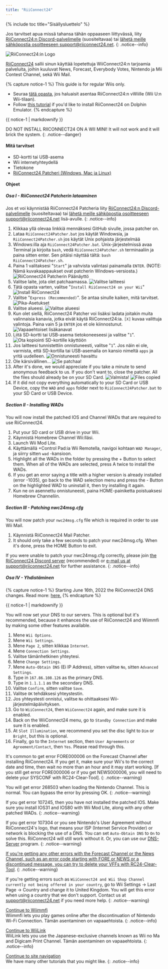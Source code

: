 ```yaml
---
title: "RiiConnect24"
---
```


{% include toc title="Sisällysluettelo" %}

Jos tarvitset apua missä tahansa tähän oppaaseen liittyvässä, liity [RiiConnect24:n Discord-palvelimelle](https://discord.gg/rc24) (suositeltavaa) tai [ lähetä meille sähköpostia osoitteeseen support@riiconnect24.net](mailto:support@riiconnect24.net).
{: .notice--info}

![RiiConnect24:in Logo](/images/WiiRC24Logo.jpg)

[RiiConnect24](https://rc24.xyz/) sallii sinun käyttää lopetettuja WiiConnect24:n tarjoamia palveluita, joihin kuuluvat News, Forecast, Everybody Votes, Nintendo ja Mii Contest Channel, sekä Wii Mail.

{% capture notice-1 %}
This guide is for regular Wiis only.

- Seuraa [tätä opasta](riiconnect24-vwii), jos haluaisit asentaa RiiConnect24:n vWiille (Wii U:n Wii-tilaan).
- Follow [this tutorial](riiconnect24-dolphin) if you'd like to install RiiConnect24 on Dolphin Emulator.
{% endcapture %}

<div class="notice--warning">{{ notice-1 | markdownify }}</div>

DO NOT INSTALL RIICONNECT24 ON A WII MINI! It will not work and it will brick the system.
{: .notice--danger}

#### Mitä tarvitset

* SD-kortti tai USB-asema
* Wii internetyhteydellä
* Tietokone
* [RiiConnect24 Patcheri (Windows, Mac ja Linux)](https://github.com/RiiConnect24/RiiConnect24-Patcher/releases)

#### Ohjeet

##### Osa I - RiiConnect24 Patcherin lataaminen

Jos et voi käynnistää RiiConnect24 Patcheria liity [RiiConnect24:n Discord-palvelimelle](https://discord.gg/rc24) (suositeltavaa) tai [ lähetä meille sähköpostia osoitteeseen support@riiconnect24.net](mailto:support@riiconnect24.net) lisä-avulle.
{: .notice--info}

1. Klikkaa yllä olevaa linkkiä mennäksesi GitHub sivulle, jossa patcher on.
2. Lataa `RiiConnect24Patcher.bat` jos käytät Windowsia, ja `RiiConnect24Patcher.sh` jos käytät Unix pohjaista järjestelmää
3. Windows:illa aja `RiiConnect24Patcher.bat`. Unix-järjestelmissä avaa Terminal ja kirjoita `bash`, vedä `RiiConnect24Patcher.sh` terminaaliin ja paina sitten enter. Sen pitäisi näyttää tältä: `bash RiiConnect24Patcher.sh`.
4. Paina 1 valitaksesi "`Start`" ja vahvista valintasi painamalla `ENTER`. (NOTE: Nämä kuvakaappaukset ovat patcherin Windows-versiosta.) ![RiiConnect24 Patcherin Päänäyttö](/images/RC24_Patcher/1.JPG)
5. Valitse laite, jota olet patchaamassa. ![Valitse laitteesi](/images/RC24_Patcher/2.JPG)
6. Tätä opasta varten, valitse "`Install RiiConnect24 on your Wii`" ![Install RiiConnect24](/images/RC24_Patcher/3.JPG)
7. Valitse "`Express (Recommended)`". Se antaa sinulle kaiken, mitä tarvitset. ![Pika-Asetukset](/images/RC24_Patcher/4.JPG)
8. Valitse alueesi. ![Valitse alueesi](/images/RC24_Patcher/5.JPG)
9. Kun olet siellä, RiiConnect24 Patcher voi lisäksi ladata joitakin muita valinnaisia kanavia, jotka eivät käytä RiiConnect24:ia. `[X]` kuvaa valittuja valintoja. Paina vain 5 ja `ENTER` jos et ole kiinnostunut. ![Vapaaehtoiset lisäkanavat](/images/RC24_Patcher/6.JPG)
10. Liitä SD-kortti tai USB-asema tietokoneeseesi ja valitse "`1`". ![Ota kopiointi SD-kortille käyttöön](/images/RC24_Patcher/7.JPG)
11. Jos laitteesi tunnistettiin onnistuneesti, valitse "`1`". Jos näin ei ole, varmista, että SD-kortilla tai USB-asemalla on kansio nimeltä `apps` ja yritä uudelleen. ![Onnistuneesti havaittu](/images/RC24_Patcher/8.JPG)
12. Ole kärsivällinen... ![Se patchaa!](/images/RC24_Patcher/9.JPG)
13. After it's done, we would appreciate if you take a minute to send anonymous feedback to us.  If you don't want to, close the patcher. All the files should already be on your SD Card. ![Valmista!](/images/RC24_Patcher/10.JPG) ![Files copied](/images/RC24_Patcher/11.PNG)
14. If it did not copy everything automatically to your SD Card or USB Device, copy the `WAD` and `apps` folder next to `RiiConnect24Patcher.bat` to your SD Card or USB Device.

##### Section II - Installing WADs

You will now install the patched IOS and Channel WADs that are required to use RiiConnect24.

1. Put your SD card or USB drive in your Wii.
2. Käynnistä Homebrew Channel Wii:lläsi.
3. Launch Wii Mod Lite.
4. Käyttämällä +Control Pad:ia Wii Remotella, navigoi kohtaan `WAD Manager`, ja siirry sitten `wad` -kansioon.
5. Highlight all the WADs in the folder by pressing the + Button to select them. When all of the WADs are selected, press A twice to install the WADs.
6. If you get an error saying a title with a higher version is already installed (error -1035), go back to the WAD selection menu and press the - Button on the highlighted WAD to uninstall it, then try installing it again.
7. Kun ne on asennettu onnistuneesti, paina HOME-painiketta poistuaksesi Homebrew Channeliin.

##### Section III - Patching nwc24msg.cfg

You will now patch your `nwc24msg.cfg` file which is required in order to use Wii Mail.

1. Käynnistä RiiConnect24 Mail Patcher.
2. It should only take a few seconds to patch your nwc24msg.cfg. When it's done, press the HOME Button to exit.

If you were unable to patch your nwc24msg.cfg correctly, please join [the RiiConnect24 Discord server](https://discord.gg/rc24) (recommended) or [e-mail us at support@riiconnect24.net](mailto:support@riiconnect24.net) for further assistance.
{: .notice--info}

##### Osa IV - Yhdistäminen

{% capture notice-1 %}
Starting June 16th, 2022 the RiiConnect24 DNS changes. Read more: [here.](riiconnect24-dns-update)
{% endcapture %}

<div class="notice--warning">{{ notice-1 | markdownify }}</div>

You will now set your DNS to our servers. This is optional but it's recommended, because it enhances the use of RiiConnect24 and Wiimmfi by making some other features available.

1. Mene `Wii Options`.
2. Mene `Wii Settings`.
3. Mene `Page 2`, sitten klikkaa `Internet`.
4. Mene `Connection Settings`.
5. Valitse tämänhetkinen yhteytesi.
6. Mene `Change Settings`.
7. Mene `Auto-Obtain DNS` (Ei IP Address), sitten valitse `No`, sitten `Advanced Settings`.
8. Type in `167.86.108.126` as the primary DNS.
9. Type in `1.1.1.1` as the secondary DNS.
10. Valitse `Confirm`, sitten valitse `Save`.
11. Valitse `OK` tehdäksesi yhteystestin.
12. Jos yhteystesti onnistui, valitse `No` ohittaaksesi Wii-järjestelmäpäivityksen.
13. Go to `WiiConnect24`, then `WiiConnect24` again, and make sure it is enabled.
14. Back on the WiiConnect24 menu, go to `Standby Connection` and make sure it is enabled.
15. At `Slot Illumination`, we recommend you set the disc light to `Dim` or `Bright`, but this is optional.
16. Finally, go to the `Internet` section, then `User Agreements` or `Agreement/Contact`, then `Yes`. Please read through this.

It's common to get error FORE000006 on the Forecast Channel after installing RiiConnect24. If you get it, make sure your Wii's to the correct date and time, then wait no more than an hour and it may start working. [If you still get error FORE000006 or if you get NEWS000006, you will need to delete your SYSCONF with RC24-Clear-Tool].
{: .notice--warning}

You will get error 268503 when loading the Nintendo Channel. This is normal. You can bypass the error by pressing OK.
{: .notice--warning}

If you get error 107245, then you have not installed the patched IOS. Make sure you install IOS31 and IOS80 with Wii Mod Lite, along with any other patched WADs.
{: .notice--warning}

If you get error 107304 or you see Nintendo's User Agreement without RiiConnect24's logo, that means your ISP (Internet Service Provider) or network is blocking the use of a DNS. You can set `Auto-Obtain DNS` to `On` to solve this. RiiConnect24 will still work without it. Or, you can use our [DNS-Server](https://github.com/RiiConnect24/DNS-Server/releases/latest) program.
{: .notice--warning}

[If you're getting any other errors with the Forecast Channel or the News Channel, such as an error code starting with FORE or NEWS or a discontinued message, you can try to delete your VFFs with RC24-Clear-Tool](deleting-vffs).
{: .notice--warning}

If you're getting errors such as `WiiConnect24 and Wii Shop Channel currently not being offered in your country`, go to Wii Settings -> Last Page -> Country and change it to United Kingdom. You will get this error when using a country that we don't support. Contact us at [support@riiconnect24.net](mailto:support@riiconnect24.net) if you need more help.
{: .notice--warning}

[Continue to Wiimmfi](wiimmfi)<br> Wiimmfi lets you play games online after the discontinuation of Nintendo Wi-Fi Connection. Tämän asentaminen on vapaaehtoista.
{: .notice--info}

[Continue to WiiLink](wiilink)<br> WiiLink lets you use the Japanese-exclusive channels known as Wii no Ma and Digicam Print Channel. Tämän asentaminen on vapaaehtoista.
{: .notice--info}

[Continue to site navigation](site-navigation)<br> We have many other tutorials that you might like.
{: .notice--info}
